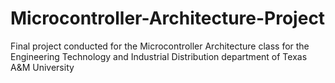 # Microcontroller-Architecture-Project
Final project conducted for the Microcontroller Architecture class for the Engineering Technology and Industrial Distribution department of Texas A&amp;M University
